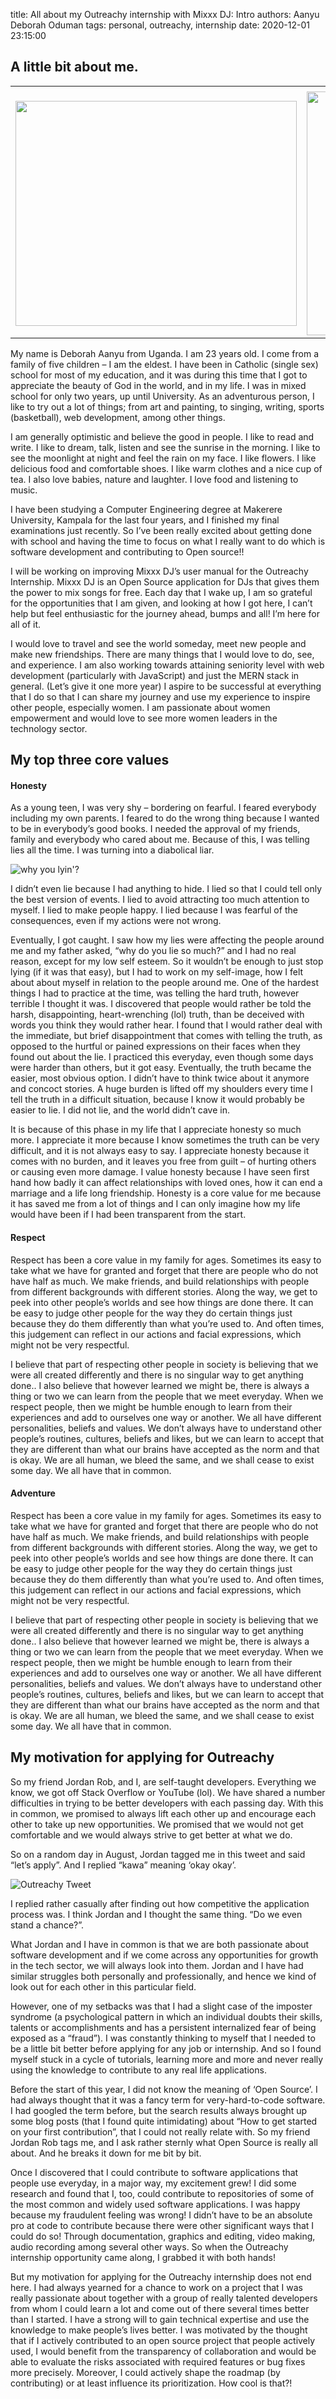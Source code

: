 title: All about my Outreachy internship with Mixxx DJ: Intro
authors: Aanyu Deborah Oduman
tags: personal, outreachy, internship
date: 2020-12-01 23:15:00
## A little bit about me.

<table>
  <tr>
     <td></td>
     <td></td>
  </tr>
  <tr>
    <td><img src="/images/news/hello.jpg" width=450 height=360></td>
    <td><img src="/images/news/deborah_intern.jpg" width=214 height=390></td>
  </tr>
 </table>

My name is Deborah Aanyu from Uganda. I am 23 years old. I come from a family of five children – I am the eldest. I have been in Catholic (single sex) school for most of my education, and it was during this time that I got to appreciate the beauty of God in the world, and in my life. I was in mixed school for only two years, up until University. As an adventurous person, I like to try out a lot of things; from art and painting, to singing, writing, sports (basketball), web development, among other things.

I am generally optimistic and believe the good in people. I like to read and write. I like to dream, talk, listen and see the sunrise in the morning. I like to see the moonlight at night and feel the rain on my face. I like flowers. I like delicious food and comfortable shoes. I like warm clothes and a nice cup of tea. I also love babies, nature and laughter. I love food and listening to music.

I have been studying a Computer Engineering degree at Makerere University, Kampala for the last four years, and I finished my final examinations just recently. So I’ve been really excited about getting done with school and  having the time to focus on what I really want to do which is software development and contributing to Open source!!

I will be working on improving Mixxx DJ’s user manual for the Outreachy Internship. Mixxx DJ is an Open Source application for DJs that gives them the power to mix songs for free. Each day that I wake up, I am so grateful for the opportunities that I am given, and looking at how I got here, I can’t help but feel enthusiastic for the journey ahead, bumps and all! I’m here for all of it.

I would love to travel and see the world someday, meet new people and make new friendships. There are many things that I would love to do, see, and experience. I am also working towards attaining seniority level with web development (particularly with JavaScript) and just the MERN stack in general. (Let’s give it one more year) I aspire to be successful at everything that I do so that I can share my journey and use my experience to inspire other people, especially women. I am passionate about women empowerment and would love to see more women leaders in the technology sector.

## My top three core values

#### Honesty

As a young teen, I was very shy – bordering on fearful. I feared everybody including my own parents. I feared to do the wrong thing because I wanted to be in everybody’s good books. I needed the approval of my friends, family and everybody who cared about me. Because of this, I was telling lies all the time. I was turning into a diabolical liar.

![why you lyin'?](https://media.giphy.com/media/50wNufvTEswz6/giphy.gif)

I didn’t even lie because I had anything to hide. I lied so that I could tell only the best version of events. I lied to avoid attracting too much attention to myself. I lied to make people happy. I lied because I was fearful of the consequences, even if my actions were not wrong.

Eventually, I got caught. I saw how my lies were affecting the people around me and my father asked, “why do you lie so much?” and I had no real reason, except for my low self esteem. So it wouldn’t be enough to just stop lying (if it was that easy), but I had to work on my self-image, how I felt about about myself in relation to the people around me. One of the hardest things I had to practice at the time, was telling the hard truth, however terrible I thought it was. I discovered that people would rather be told the harsh, disappointing, heart-wrenching (lol) truth, than be deceived with words you think they would rather hear. I found that I would rather deal with the immediate, but brief disappointment that comes with telling the truth, as opposed to the hurtful or pained expressions on their faces when they found out about the lie. I practiced this everyday, even though some days were harder than others, but it got easy. Eventually, the truth became the easier, most obvious option. I didn’t have to think twice about it anymore and concoct stories. A huge burden is lifted off my shoulders every time I tell the truth in a difficult situation, because I know it would probably be easier to lie. I did not lie, and the world didn’t cave in.

It is because of this phase in my life that I appreciate honesty so much more. I appreciate it more because I know sometimes the truth can be very difficult, and it is not always easy to say. I appreciate honesty because it comes with no burden, and it leaves you free from guilt – of hurting others or causing even more damage. I value honesty because I have seen first hand how badly it can affect relationships with loved ones, how it can end a marriage and a life long friendship. Honesty is a core value for me because it has saved me from a lot of things and I can only imagine how my life would have been if I had been transparent from the start.

#### Respect

Respect has been a core value in my family for ages. Sometimes its easy to take what we have for granted and forget that there are people who do not have half as much. We make friends, and build relationships with people from different backgrounds with different stories. Along the way, we get to peek into other people’s worlds and see how things are done there. It can be easy to judge other people for the way they do certain things just because they do them differently than what you’re used to. And often times, this judgement can reflect in our actions and facial expressions, which might not be very respectful.

I believe that part of respecting other people in society is believing that we were all created differently and there is no singular way to get anything done.. I also believe that however learned we might be, there is always a thing or two we can learn from the people that we meet everyday. When we respect people, then we might be humble enough to learn from their experiences and add to ourselves one way or another. We all have different personalities, beliefs and values. We don’t always have to understand other people’s routines, cultures, beliefs and likes, but we can learn to accept that they are different than what our brains have accepted as the norm and that is okay. We are all human, we bleed the same, and we shall cease to exist some day. We all have that in common.

#### Adventure

Respect has been a core value in my family for ages. Sometimes its easy to take what we have for granted and forget that there are people who do not have half as much. We make friends, and build relationships with people from different backgrounds with different stories. Along the way, we get to peek into other people’s worlds and see how things are done there. It can be easy to judge other people for the way they do certain things just because they do them differently than what you’re used to. And often times, this judgement can reflect in our actions and facial expressions, which might not be very respectful.

I believe that part of respecting other people in society is believing that we were all created differently and there is no singular way to get anything done.. I also believe that however learned we might be, there is always a thing or two we can learn from the people that we meet everyday. When we respect people, then we might be humble enough to learn from their experiences and add to ourselves one way or another. We all have different personalities, beliefs and values. We don’t always have to understand other people’s routines, cultures, beliefs and likes, but we can learn to accept that they are different than what our brains have accepted as the norm and that is okay. We are all human, we bleed the same, and we shall cease to exist some day. We all have that in common.

## My motivation for applying for Outreachy

So my friend Jordan Rob, and I, are self-taught developers. Everything we know, we got off Stack Overflow or YouTube (lol). We have shared a number difficulties in trying to be better developers with each passing day. With this in common, we promised to always lift each other up and encourage each other to take up new opportunities. We promised that we would not get comfortable and we would always strive to get better at what we do.

So on a random day in August, Jordan tagged me in this tweet and said “let’s apply”. And I replied “kawa” meaning ‘okay okay’.

![Outreachy Tweet]({static}/images/news/outreachy_tweet.png)

I replied rather casually after finding out how competitive the application process was. I think Jordan and I thought the same thing. “Do we even stand a chance?”.

What Jordan and I have in common is that we are both passionate about software development and if we come across any opportunities for growth in the tech sector, we will always look into them. Jordan and I have had similar struggles both personally and professionally, and hence we kind of look out for each other in this particular field.

However, one of my setbacks was that I had a slight case of the imposter syndrome (a psychological pattern in which an individual doubts their skills, talents or accomplishments and has a persistent internalized fear of being exposed as a “fraud”). I was constantly thinking to myself that I needed to be a little bit better before applying for any job or internship. And so I found myself stuck in a cycle of tutorials, learning more and more and never really using the knowledge to contribute to any real life applications.

Before the start of this year, I did not know the meaning of ‘Open Source’. I had always thought that it was a fancy term for very-hard-to-code software. I had googled the term before, but the search results always brought up some blog posts (that I found quite intimidating) about “How to get started on your first contribution”, that I could not really relate with. So my friend Jordan Rob tags me, and I ask rather sternly what Open Source is really all about. And he breaks it down for me bit by bit.

Once I discovered that I could contribute to software applications that people use everyday, in a major way, my excitement grew! I did some research and found that I, too, could contribute to repositories of some of the most common and widely used software applications. I was happy because my fraudulent feeling was wrong! I didn’t have to be an absolute pro at code to contribute because there were other significant ways that I could do so! Through documentation, graphics and editing, video making, audio recording among several other ways. So when the Outreachy internship opportunity came along, I grabbed it with both hands!

But my motivation for applying for the Outreachy internship does not end here. I had always yearned for a chance to work on a project that I was really passionate about together with a group of really talented developers from whom I could learn a lot and come out of there several times better than I started. I have a strong will to gain technical expertise and use the knowledge to make people’s lives better. I was motivated by the thought that if I actively contributed to an open source project that people actively used, I would benefit from the transparency of collaboration and would be able to evaluate the risks associated with required features or bug fixes more precisely. Moreover, I could actively shape the roadmap (by contributing) or at least influence its prioritization. How cool is that?!
